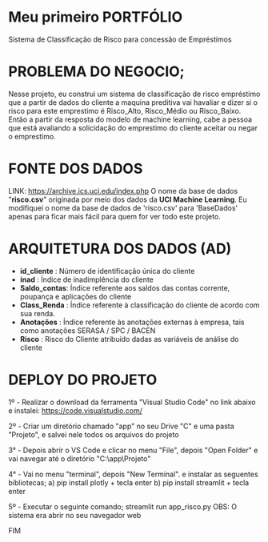 # Meu primeiro PORTFÓLIO
Sistema de Classificação de Risco para concessão de Empréstimos

# PROBLEMA DO NEGOCIO;
  Nesse projeto, eu construi um sistema de classificação de risco empréstimo que a partir de dados do cliente a maquina preditiva vai havaliar e dizer si o risco para este emprestimo é Risco_Alto, Risco_Médio ou Risco_Baixo.
  Então a partir da resposta do modelo de machine learning, cabe a pessoa que está avaliando a solicidação do emprestimo do cliente aceitar ou negar o emprestimo.

# FONTE DOS DADOS
LINK: https://archive.ics.uci.edu/index.php
O nome da base de dados "**risco.csv**" originada por meio dos dados da **UCI Machine Learning**. Eu modifiquei o nome da base de dados de 'risco.csv' para 'BaseDados' apenas para ficar mais fácil para quem for ver todo este projeto.

# ARQUITETURA DOS DADOS (AD)

* **id_cliente**  : Número de identificação única do cliente
* **inad**        : Índice de inadimplência do cliente
* **Saldo_contas**: Índice referente aos saldos das contas corrente, poupança e aplicações do cliente
* **Class_Renda** : Índice referente à classificação do cliente de acordo com sua renda.
* **Anotações**   : Índice referente às anotações externas à empresa, tais como anotações SERASA / SPC / BACEN 
* **Risco**       : Risco do Cliente atribuído dadas as variáveis de análise do cliente

# DEPLOY DO PROJETO
1º - Realizar o download da ferramenta "Visual Studio Code" no link abaixo e instalei:
https://code.visualstudio.com/

2º - Criar um diretório chamado "app" no seu Drive "C" e uma pasta "Projeto", e salvei nele todos os arquivos do projeto

3° - Depois abrir o VS Code e clicar no menu "File", depois "Open Folder" e vai navegar até o diretório "C:\app\Projeto"

4° - Vai no menu "terminal", depois "New Terminal". e instalar as seguentes bibliotecas;
a) pip install plotly     +  tecla enter
b) pip install streamlit  +  tecla enter

5º - Executar o seguinte comando; streamlit run app_risco.py
OBS: O sistema era abrir no seu navegador web

FIM
